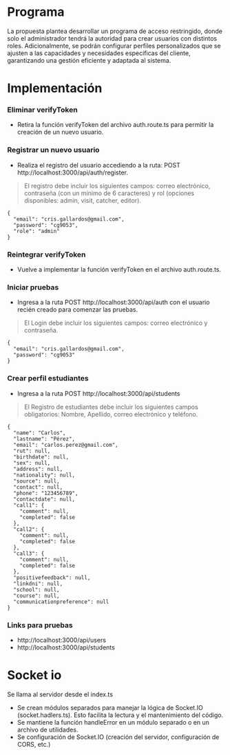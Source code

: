 # Programa 

La propuesta plantea desarrollar un programa de acceso restringido, donde solo el administrador tendrá la autoridad para crear usuarios con distintos roles. Adicionalmente, se podrán configurar perfiles personalizados que se ajusten a las capacidades y necesidades específicas del cliente, garantizando una gestión eficiente y adaptada al sistema.



# Implementación

### Eliminar verifyToken
- Retira la función verifyToken del archivo auth.route.ts para permitir la creación de un nuevo usuario.


### Registrar un nuevo usuario
- Realiza el registro del usuario accediendo a la ruta: POST
http://localhost:3000/api/auth/register.

> El registro debe incluir los siguientes campos: correo electrónico, contraseña (con un mínimo de 6 caracteres) y rol (opciones disponibles: admin, visit, catcher, editor).

```
{
  "email": "cris.gallardos@gmail.com",
  "password": "cg9053",
  "role": "admin"
}

```

### Reintegrar verifyToken
- Vuelve a implementar la función verifyToken en el archivo auth.route.ts.

### Iniciar pruebas
- Ingresa a la ruta POST http://localhost:3000/api/auth con el usuario recién creado para comenzar las pruebas.

> El Login debe incluir los siguientes campos: correo electrónico y contraseña. 

```
{
  "email": "cris.gallardos@gmail.com",
  "password": "cg9053"
}

```

### Crear perfil estudiantes

- Ingresa a la ruta POST http://localhost:3000/api/students

> El Registro de estudiantes debe incluir los siguientes campos obligatorios: Nombre, Apellido, correo electrónico y teléfono.

```
{
  "name": "Carlos",
  "lastname": "Pérez",
  "email": "carlos.perez@gmail.com",
  "rut": null,
  "birthdate": null,
  "sex": null,
  "address": null,
  "nationality": null,
  "source": null,
  "contact": null,
  "phone": "123456789",
  "contactdate": null,
  "call1": {
    "comment": null,
    "completed": false
  },
  "call2": {
    "comment": null,
    "completed": false
  },
  "call3": {
    "comment": null,
    "completed": false
  },
  "positivefeedback": null,
  "linkdni": null,
  "school": null,
  "course": null,
  "communicationpreference": null
}

```

### Links para pruebas 

- http://localhost:3000/api/users
- http://localhost:3000/api/students


# Socket io

Se llama al servidor desde el index.ts

- Se crean módulos separados para manejar la lógica de Socket.IO (socket.hadlers.ts). Esto facilita la lectura y el mantenimiento del código.
- Se mantiene la función handleError en un módulo separado o en un archivo de utilidades.
- Se configuración de Socket.IO (creación del servidor, configuración de CORS, etc.) 